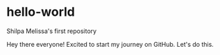 # hello-world
Shilpa Melissa's first repository

Hey there everyone! 
Excited to start my journey on GitHub. Let's do this.
